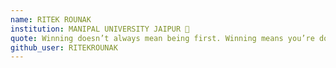 ```yaml
---
name: RITEK ROUNAK
institution: MANIPAL UNIVERSITY JAIPUR 🚩
quote: Winning doesn’t always mean being first. Winning means you’re doing better than you’ve done before. By Bonnie Blair
github_user: RITEKROUNAK
---
```

